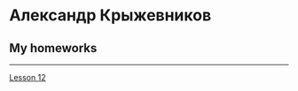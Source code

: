# Александр Крыжевников
## My homeworks
______________________________
[Lesson 12](Alexandr9233.github.io/less_8/less/ "")
